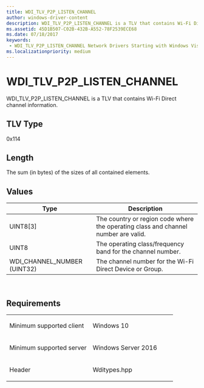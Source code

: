 ```yaml
---
title: WDI_TLV_P2P_LISTEN_CHANNEL
author: windows-driver-content
description: WDI_TLV_P2P_LISTEN_CHANNEL is a TLV that contains Wi-Fi Direct channel information.
ms.assetid: 45D1B507-C02B-432B-A552-78F2539ECE68
ms.date: 07/18/2017
keywords:
 - WDI_TLV_P2P_LISTEN_CHANNEL Network Drivers Starting with Windows Vista
ms.localizationpriority: medium
---
```


# WDI\_TLV\_P2P\_LISTEN\_CHANNEL


WDI\_TLV\_P2P\_LISTEN\_CHANNEL is a TLV that contains Wi-Fi Direct channel information.

## TLV Type


0x114

## Length


The sum (in bytes) of the sizes of all contained elements.

## Values


| Type                          | Description                                                                        |
|-------------------------------|------------------------------------------------------------------------------------|
| UINT8\[3\]                    | The country or region code where the operating class and channel number are valid. |
| UINT8                         | The operating class/frequency band for the channel number.                         |
| WDI\_CHANNEL\_NUMBER (UINT32) | The channel number for the Wi-Fi Direct Device or Group.                           |

 

Requirements
------------

<table>
<colgroup>
<col width="50%" />
<col width="50%" />
</colgroup>
<tbody>
<tr class="odd">
<td><p>Minimum supported client</p></td>
<td><p>Windows 10</p></td>
</tr>
<tr class="even">
<td><p>Minimum supported server</p></td>
<td><p>Windows Server 2016</p></td>
</tr>
<tr class="odd">
<td><p>Header</p></td>
<td>Wditypes.hpp</td>
</tr>
</tbody>
</table>

 

 




